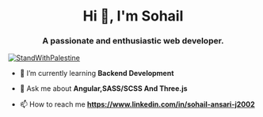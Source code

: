 <h1 align="center">Hi 👋, I'm Sohail</h1>
<h3 align="center">A passionate and enthusiastic web developer.</h3>

[![StandWithPalestine](https://raw.githubusercontent.com/Safouene1/support-palestine-banner/master/StandWithPalestine.svg)](https://techforpalestine.org/learn-more)

- 🌱 I’m currently learning **Backend Development**

- 💬 Ask me about **Angular,SASS/SCSS And Three.js**

- 📫 How to reach me **https://www.linkedin.com/in/sohail-ansari-j2002**

